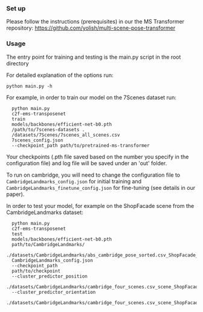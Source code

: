 ### Set up 
Please follow the instructions (prerequisites) in our the MS Transformer repository: https://github.com/yolish/multi-scene-pose-transformer 

### Usage

The entry point for training and testing is the main.py script in the root directory

  For detailed explanation of the options run:
  ```
  python main.py -h
  ```
  
  For example, in order to train our model on the 7Scenes dataset run: 
  ```
    python main.py 
    c2f-ems-transposenet 
    train 
    models/backbones/efficient-net-b0.pth 
    /path/to/7scenes-datasets .
    /datasets/7Scenes/7scenes_all_scenes.csv 
    7scenes_config.json 
    --checkpoint_path path/to/pretrained-ms-transformer
  ```
  Your checkpoints (.pth file saved based on the number you specify in the configuration file) and log file
  will be saved under an 'out' folder.
  
  To run on cambridge, you will need to change the configuration file to ```CambridgeLandmarks_config.json``` for initial training and ```CambridgeLandmarks_finetune_config.json``` for fine-tuning (see details in our paper). 
  
  In order to test your model, for example on the ShopFacade scene from the CambridgeLandmarks dataset:
  ```
    python main.py 
    c2f-ems-transposenet
    test
    models/backbones/efficient-net-b0.pth
    path/to/CambridgeLandmarks/
    ./datasets/CambridgeLandmarks/abs_cambridge_pose_sorted.csv_ShopFacade_test.csv
    CambridgeLandmarks_config.json
    --checkpoint_path
    path/to/checkpoint
    --cluster_predictor_position
    ./datasets/CambridgeLandmarks/cambridge_four_scenes.csv_scene_ShopFacade_position_4_classes.sav
    --cluster_predictor_orientation
    ./datasets/CambridgeLandmarks/cambridge_four_scenes.csv_scene_ShopFacade_orientation_4_classes.sav
  ```

  
  
  
